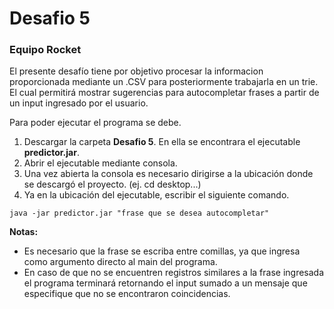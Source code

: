# Desafio 5
### Equipo Rocket


El presente desafío tiene por objetivo procesar la informacion proporcionada mediante un .CSV para posteriormente trabajarla en un trie. El cual permitirá mostrar sugerencias para autocompletar frases a partir de un input ingresado por el usuario.

Para poder ejecutar el programa se debe.

1. Descargar la carpeta **Desafio 5**. En ella se encontrara el ejecutable **predictor.jar**.
2. Abrir el ejecutable mediante consola.
3. Una vez abierta la consola es necesario dirigirse a la ubicación donde se descargó el proyecto. (ej. cd desktop...) 
4. Ya en la ubicación del ejecutable, escribir el siguiente comando.

~~~
java -jar predictor.jar "frase que se desea autocompletar"
~~~

**Notas:** 
- Es necesario que la frase se escriba entre comillas, ya que ingresa como argumento directo al main del programa.
- En caso de que no se encuentren registros similares a la frase ingresada el programa terminará retornando el input sumado a un mensaje que especifique que no se encontraron coincidencias.
